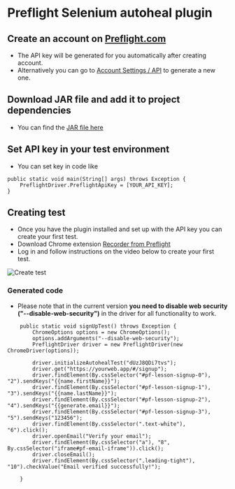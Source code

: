 # Preflight Selenium autoheal plugin 

## Create an account on [Preflight.com](https://app.preflight.com/get-started?afmc=cypressPlugin)
- The API key will be generated for you automatically after creating account.
- Alternatively you can go to [Account Settings / API](https://app.preflight.com/account/api) to generate a new one.

## Download JAR file and add it to project dependencies
- You can find the [JAR file here](https://github.com/Preflight-HQ/PreflightSeleniumJavaPlugin/raw/main/build/libs/PreflightSeleniumJavaAutohealPlugin-1.0.jar)

## Set API key in your test environment
- You can set key in code like  
```
public static void main(String[] args) throws Exception {
    PreflightDriver.PreflightApiKey = [YOUR_API_KEY];
}
```

## Creating test
- Once you have the plugin installed and set up with the API key you can create your first test.
- Download Chrome extension [Recorder from Preflight](https://chrome.google.com/webstore/detail/lpfigbkckbojbjnmhapmfekljbhclhhj)
- Log in and follow instructions on the video below to create your first test.

<img src="https://preflightuploads.blob.core.windows.net/uploads/PreflightCypressCodeGenerator.gif" alt="Create test">

### Generated code
- Please note that in the current version **you need to disable web security ("--disable-web-security")** in the driver for all functionality to work. 
```
    public static void signUpTest() throws Exception {
        ChromeOptions options = new ChromeOptions();
        options.addArguments("--disable-web-security");
        PreflightDriver driver = new PreflightDriver(new ChromeDriver(options));
        
        driver.initializeAutohealTest("dUzJ8QDi7tvs");
        driver.get("https://yourweb.app/#/signup");
        driver.findElement(By.cssSelector("#pf-lesson-signup-0"), "2").sendKeys("{{name.firstName}}");
        driver.findElement(By.cssSelector("#pf-lesson-signup-1"), "3").sendKeys("{{name.lastName}}");
        driver.findElement(By.cssSelector("#pf-lesson-signup-2"), "4").sendKeys("{{generate.email}}");
        driver.findElement(By.cssSelector("#pf-lesson-signup-3"), "5").sendKeys("123456");
        driver.findElement(By.cssSelector(".text-white"), "6").click();
        driver.openEmail("Verify your email");
        driver.findElement(By.cssSelector("a"), "8", By.cssSelector("iframe#pf-email-iframe")).click();
        driver.closeEmail();
        driver.findElement(By.cssSelector(".leading-tight"), "10").checkValue("Email verified successfully!");

    }
```
